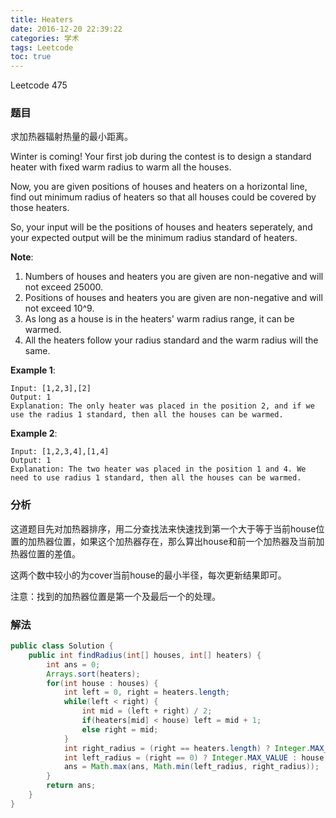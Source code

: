 ```yaml
---
title: Heaters
date: 2016-12-20 22:39:22
categories: 学术
tags: Leetcode
toc: true
---
```


Leetcode 475

### 题目

求加热器辐射热量的最小距离。

Winter is coming! Your first job during the contest is to design a standard heater with fixed warm radius to warm all the houses.

Now, you are given positions of houses and heaters on a horizontal line, find out minimum radius of heaters so that all houses could be covered by those heaters.

So, your input will be the positions of houses and heaters seperately, and your expected output will be the minimum radius standard of heaters.

__Note__:

1. Numbers of houses and heaters you are given are non-negative and will not exceed 25000.
2. Positions of houses and heaters you are given are non-negative and will not exceed 10^9.
3. As long as a house is in the heaters' warm radius range, it can be warmed.
4. All the heaters follow your radius standard and the warm radius will the same.

__Example 1__:

```
Input: [1,2,3],[2]
Output: 1
Explanation: The only heater was placed in the position 2, and if we use the radius 1 standard, then all the houses can be warmed.
```

__Example 2__:

```
Input: [1,2,3,4],[1,4]
Output: 1
Explanation: The two heater was placed in the position 1 and 4. We need to use radius 1 standard, then all the houses can be warmed.
```

### 分析

这道题目先对加热器排序，用二分查找法来快速找到第一个大于等于当前house位置的加热器位置，如果这个加热器存在，那么算出house和前一个加热器及当前加热器位置的差值。

这两个数中较小的为cover当前house的最小半径，每次更新结果即可。

注意：找到的加热器位置是第一个及最后一个的处理。

### 解法

```java
public class Solution {
    public int findRadius(int[] houses, int[] heaters) {
        int ans = 0;
        Arrays.sort(heaters);
        for(int house : houses) {
            int left = 0, right = heaters.length;
            while(left < right) {
                int mid = (left + right) / 2;
                if(heaters[mid] < house) left = mid + 1;
                else right = mid;
            }
            int right_radius = (right == heaters.length) ? Integer.MAX_VALUE : heaters[right] - house;
            int left_radius = (right == 0) ? Integer.MAX_VALUE : house - heaters[right - 1];
            ans = Math.max(ans, Math.min(left_radius, right_radius));
        }
        return ans;
    }
}
```